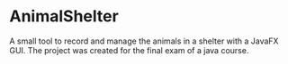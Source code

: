 # AnimalShelter
A small tool to record and manage the animals in a shelter with a JavaFX GUI.
The project was created for the final exam of a java course.
